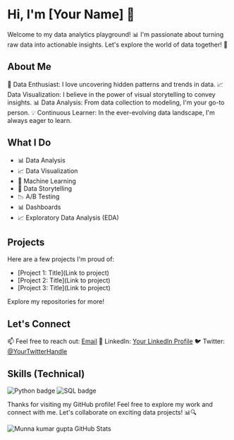 # Hi, I'm [Your Name] 👋

Welcome to my data analytics playground! 📊 I'm passionate about turning raw data into actionable insights. Let's explore the world of data together! 🚀

## About Me

🎯 Data Enthusiast: I love uncovering hidden patterns and trends in data.
📈 Data Visualization: I believe in the power of visual storytelling to convey insights.
📊 Data Analysis: From data collection to modeling, I'm your go-to person.
💡 Continuous Learner: In the ever-evolving data landscape, I'm always eager to learn.

## What I Do

- 📊 Data Analysis
- 📈 Data Visualization
- 🤖 Machine Learning
- 📑 Data Storytelling
- 📉 A/B Testing
- 📊 Dashboards
- 📈 Exploratory Data Analysis (EDA)

## Projects

Here are a few projects I'm proud of:

- [Project 1: Title](Link to project)
- [Project 2: Title](Link to project)
- [Project 3: Title](Link to project)

Explore my repositories for more!

## Let's Connect

📫 Feel free to reach out: [Email](mailto:youremail@example.com)
💼 LinkedIn: [Your LinkedIn Profile](https://www.linkedin.com/in/yourprofile/)
🐦 Twitter: [@YourTwitterHandle](https://twitter.com/yourtwitterhandle)

## Skills (Technical)

![Python badge](https://img.shields.io/badge/Python-3.10.4-blue.svg)
![SQL badge](https://img.shields.io/badge/SQL-14.2.1-blue.svg)

Thanks for visiting my GitHub profile! Feel free to explore my work and connect with me. Let's collaborate on exciting data projects! 📊🔍

![Munna kumar gupta GitHub Stats](https://github-readme-stats.vercel.app/api?username=munnakumargupta&show_icons=true)

<!--
**Note: You can add GitHub stats using a service like https://github.com/Munna kumar gupta/github-readme-stats.
-->

